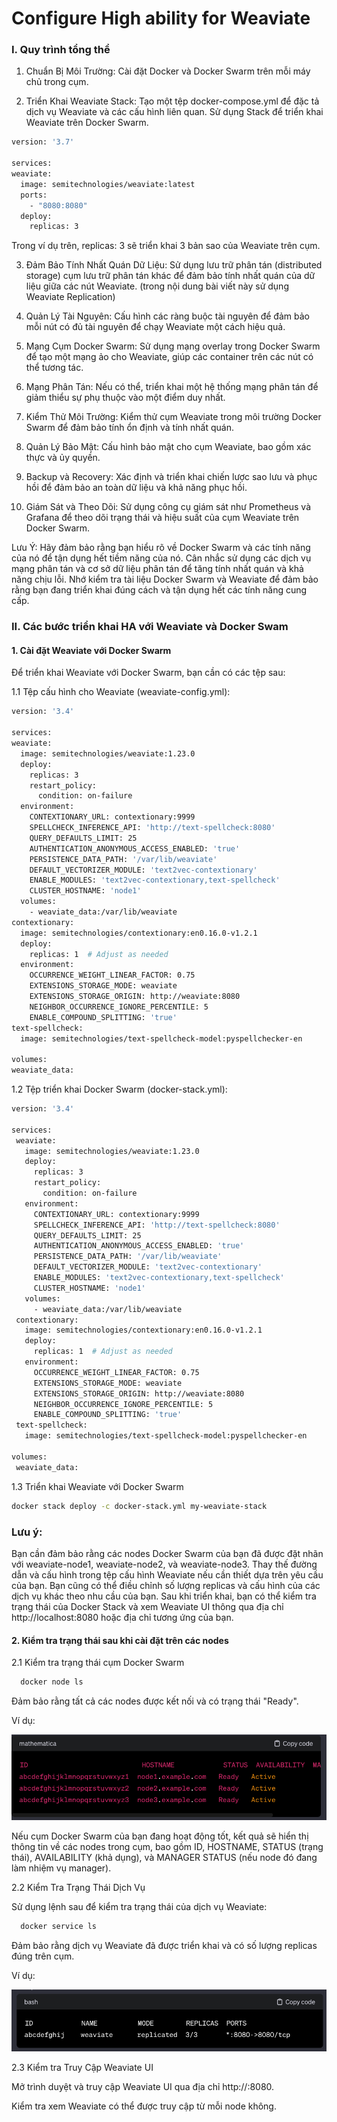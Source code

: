 # Configure High ability for Weaviate

### I. Quy trình tổng thể

 1. Chuẩn Bị Môi Trường:
Cài đặt Docker và Docker Swarm trên mỗi máy chủ trong cụm.

2. Triển Khai Weaviate Stack:
Tạo một tệp docker-compose.yml để đặc tả dịch vụ Weaviate và các cấu hình liên quan.
Sử dụng Stack để triển khai Weaviate trên Docker Swarm.

  ```bash
version: '3.7'

services:
  weaviate:
    image: semitechnologies/weaviate:latest
    ports:
      - "8080:8080"
    deploy:
      replicas: 3
```
Trong ví dụ trên, replicas: 3 sẽ triển khai 3 bản sao của Weaviate trên cụm.

3. Đảm Bảo Tính Nhất Quán Dữ Liệu:
Sử dụng lưu trữ phân tán (distributed storage) cụm lưu trữ phân tán khác để đảm bảo tính nhất quán của dữ liệu giữa các nút Weaviate.
(trong nội dung bài viết này sử dụng Weaviate Replication)

4. Quản Lý Tài Nguyên:
Cấu hình các ràng buộc tài nguyên để đảm bảo mỗi nút có đủ tài nguyên để chạy Weaviate một cách hiệu quả.

5. Mạng Cụm Docker Swarm:
Sử dụng mạng overlay trong Docker Swarm để tạo một mạng ảo cho Weaviate, giúp các container trên các nút có thể tương tác.

6. Mạng Phân Tán:
Nếu có thể, triển khai một hệ thống mạng phân tán để giảm thiểu sự phụ thuộc vào một điểm duy nhất.

7. Kiểm Thử Môi Trường:
Kiểm thử cụm Weaviate trong môi trường Docker Swarm để đảm bảo tính ổn định và tính nhất quán.

8. Quản Lý Bảo Mật:
Cấu hình bảo mật cho cụm Weaviate, bao gồm xác thực và ủy quyền.

9. Backup và Recovery:
Xác định và triển khai chiến lược sao lưu và phục hồi để đảm bảo an toàn dữ liệu và khả năng phục hồi.

10. Giám Sát và Theo Dõi:
Sử dụng công cụ giám sát như Prometheus và Grafana để theo dõi trạng thái và hiệu suất của cụm Weaviate trên Docker Swarm.

Lưu Ý:
Hãy đảm bảo rằng bạn hiểu rõ về Docker Swarm và các tính năng của nó để tận dụng hết tiềm năng của nó.
Cân nhắc sử dụng các dịch vụ mạng phân tán và cơ sở dữ liệu phân tán để tăng tính nhất quán và khả năng chịu lỗi.
Nhớ kiểm tra tài liệu Docker Swarm và Weaviate để đảm bảo rằng bạn đang triển khai đúng cách và tận dụng hết các tính năng cung cấp.


### II. Các bước triển khai HA với Weaviate và Docker Swam

#### 1. Cài đặt Weaviate với Docker Swarm

Để triển khai Weaviate với Docker Swarm, bạn cần có các tệp sau:

1.1 Tệp cấu hình cho Weaviate (weaviate-config.yml):

  ```bash
version: '3.4'

services:
  weaviate:
    image: semitechnologies/weaviate:1.23.0
    deploy:
      replicas: 3
      restart_policy:
        condition: on-failure
    environment:
      CONTEXTIONARY_URL: contextionary:9999
      SPELLCHECK_INFERENCE_API: 'http://text-spellcheck:8080'
      QUERY_DEFAULTS_LIMIT: 25
      AUTHENTICATION_ANONYMOUS_ACCESS_ENABLED: 'true'
      PERSISTENCE_DATA_PATH: '/var/lib/weaviate'
      DEFAULT_VECTORIZER_MODULE: 'text2vec-contextionary'
      ENABLE_MODULES: 'text2vec-contextionary,text-spellcheck'
      CLUSTER_HOSTNAME: 'node1'
    volumes:
      - weaviate_data:/var/lib/weaviate
  contextionary:
    image: semitechnologies/contextionary:en0.16.0-v1.2.1
    deploy:
      replicas: 1  # Adjust as needed
    environment:
      OCCURRENCE_WEIGHT_LINEAR_FACTOR: 0.75
      EXTENSIONS_STORAGE_MODE: weaviate
      EXTENSIONS_STORAGE_ORIGIN: http://weaviate:8080
      NEIGHBOR_OCCURRENCE_IGNORE_PERCENTILE: 5
      ENABLE_COMPOUND_SPLITTING: 'true'
  text-spellcheck:
    image: semitechnologies/text-spellcheck-model:pyspellchecker-en

volumes:
  weaviate_data:

```
1.2 Tệp triển khai Docker Swarm (docker-stack.yml):

 ```bash
version: '3.4'

services:
  weaviate:
    image: semitechnologies/weaviate:1.23.0
    deploy:
      replicas: 3
      restart_policy:
        condition: on-failure
    environment:
      CONTEXTIONARY_URL: contextionary:9999
      SPELLCHECK_INFERENCE_API: 'http://text-spellcheck:8080'
      QUERY_DEFAULTS_LIMIT: 25
      AUTHENTICATION_ANONYMOUS_ACCESS_ENABLED: 'true'
      PERSISTENCE_DATA_PATH: '/var/lib/weaviate'
      DEFAULT_VECTORIZER_MODULE: 'text2vec-contextionary'
      ENABLE_MODULES: 'text2vec-contextionary,text-spellcheck'
      CLUSTER_HOSTNAME: 'node1'
    volumes:
      - weaviate_data:/var/lib/weaviate
  contextionary:
    image: semitechnologies/contextionary:en0.16.0-v1.2.1
    deploy:
      replicas: 1  # Adjust as needed
    environment:
      OCCURRENCE_WEIGHT_LINEAR_FACTOR: 0.75
      EXTENSIONS_STORAGE_MODE: weaviate
      EXTENSIONS_STORAGE_ORIGIN: http://weaviate:8080
      NEIGHBOR_OCCURRENCE_IGNORE_PERCENTILE: 5
      ENABLE_COMPOUND_SPLITTING: 'true'
  text-spellcheck:
    image: semitechnologies/text-spellcheck-model:pyspellchecker-en

volumes:
  weaviate_data:

```

1.3 Triển khai Weaviate với Docker Swarm
  ```bash
docker stack deploy -c docker-stack.yml my-weaviate-stack

```

### Lưu ý:

Bạn cần đảm bảo rằng các nodes Docker Swarm của bạn đã được đặt nhãn với weaviate-node1, weaviate-node2, và weaviate-node3.
Thay thế đường dẫn và cấu hình trong tệp cấu hình Weaviate nếu cần thiết dựa trên yêu cầu của bạn.
Bạn cũng có thể điều chỉnh số lượng replicas và cấu hình của các dịch vụ khác theo nhu cầu của bạn.
Sau khi triển khai, bạn có thể kiểm tra trạng thái của Docker Stack và xem Weaviate UI thông qua địa chỉ http://localhost:8080 hoặc địa chỉ tương ứng của bạn.

####  2. Kiểm tra trạng thái sau khi cài đặt trên các nodes

2.1 Kiểm tra trạng thái cụm Docker Swarm

  ```bash
    docker node ls
```

Đảm bảo rằng tất cả các nodes được kết nối và có trạng thái "Ready".

Ví dụ:
<div style="text-align:center">
  <img src="./Picts/Ha1.png" alt="Check nodes">

</div>

Nếu cụm Docker Swarm của bạn đang hoạt động tốt, kết quả sẽ hiển thị thông tin về các nodes trong cụm, bao gồm ID, HOSTNAME, STATUS (trạng thái), AVAILABILITY (khả dụng), và MANAGER STATUS (nếu node đó đang làm nhiệm vụ manager).

2.2 Kiểm Tra Trạng Thái Dịch Vụ

Sử dụng lệnh sau để kiểm tra trạng thái của dịch vụ Weaviate:

  ```bash
    docker service ls
```

Đảm bảo rằng dịch vụ Weaviate đã được triển khai và có số lượng replicas đúng trên cụm.


Ví dụ:
<div style="text-align:center">
  <img src="./Picts/Ha2.png" alt="Check nodes">

</div>

2.3 Kiểm tra Truy Cập Weaviate UI

Mở trình duyệt và truy cập Weaviate UI qua địa chỉ http://<node-ip>:8080.

Kiểm tra xem Weaviate có thể được truy cập từ mỗi node không.


